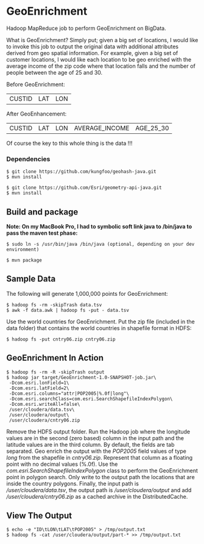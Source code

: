 GeoEnrichment
=============

Hadoop MapReduce job to perform GeoEnrichment on BigData.

What is GeoEnrichment? Simply put; given a big set of locations, I would like to invoke this job to output the original
data with additional attributes derived from geo spatial information. For example, given a big set of customer locations,
I would like each location to be geo enriched with the average income of the zip code where that location falls and the
number of people between the age of 25 and 30.

Before GeoEnrichment:
<table>
<tr>
 <td>CUSTID</td>
 <td>LAT</td>
 <td>LON</td>
</tr>
</table>

After GeoEnhancement:
<table>
<tr>
 <td>CUSTID</td>
 <td>LAT</td>
 <td>LON</td>
 <td>AVERAGE_INCOME</td>
 <td>AGE_25_30</td>
</tr>
</table>

Of course the key to this whole thing is the data !!!

### Dependencies

    $ git clone https://github.com/kungfoo/geohash-java.git
    $ mvn install

    $ git clone https://github.com/Esri/geometry-api-java.git
    $ mvn install

## Build and package

**Note: On my MacBook Pro, I had to symbolic soft link java to /bin/java to pass the maven test phase:**

    $ sudo ln -s /usr/bin/java /bin/java (optional, depending on your dev environment)

    $ mvn package

## Sample Data

The following will generate 1,000,000 points for GeoEnrichment:

    $ hadoop fs -rm -skipTrash data.tsv
    $ awk -f data.awk | hadoop fs -put - data.tsv

Use the world countries for GeoEnrichment. Put the zip file (included in the data folder) that contains the world countries in shapefile format in HDFS:

    $ hadoop fs -put cntry06.zip cntry06.zip

## GeoEnrichment In Action

    $ hadoop fs -rm -R -skipTrash output
    $ hadoop jar target/GeoEnrichment-1.0-SNAPSHOT-job.jar\
     -Dcom.esri.lonField=1\
     -Dcom.esri.latField=2\
     -Dcom.esri.columns="attr|POP2005|%.0f|long"\
     -Dcom.esri.searchClass=com.esri.SearchShapefileIndexPolygon\
     -Dcom.esri.writeAll=false\
     /user/cloudera/data.tsv\
     /user/cloudera/output\
     /user/cloudera/cntry06.zip

Remove the HDFS output folder. Run the Hadoop job where the longitude values are in the second (zero based) column in
the input path and the latitude values are in the third column.  By default, the fields are tab separated.
Geo enrich the output with the _POP2005_ field values of type _long_ from the shapefile in _cntry06.zip_.
Represent that column as a floating point with no decimal values (%.0f). Use the _com.esri.SearchShapefileIndexPolygon_ class to
perform the GeoEnrichment point in polygon search.
Only write to the output path the locations that are inside the country polygons.
Finally, the input path is _/user/cloudera/data.tsv_, the output path is _/user/cloudera/output_ and add _/user/cloudera/cntry06.zip_
as a cached archive in the DistributedCache.

## View The Output

    $ echo -e "ID\tLON\tLAT\tPOP2005" > /tmp/output.txt
    $ hadoop fs -cat /user/cloudera/output/part-* >> /tmp/output.txt
